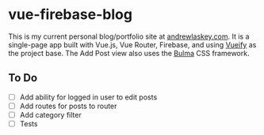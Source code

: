 # vue-firebase-blog

This is my current personal blog/portfolio site at [andrewlaskey.com](https://andrewlaskey.com/). It is a single-page app built with Vue.js, Vue Router, Firebase, and using [Vueify](https://github.com/vuejs/vueify) as the project base. The Add Post view also uses the [Bulma](https://bulma.io/) CSS framework.

## To Do

- [ ] Add ability for logged in user to edit posts
- [ ] Add routes for posts to router
- [ ] Add category filter
- [ ] Tests
